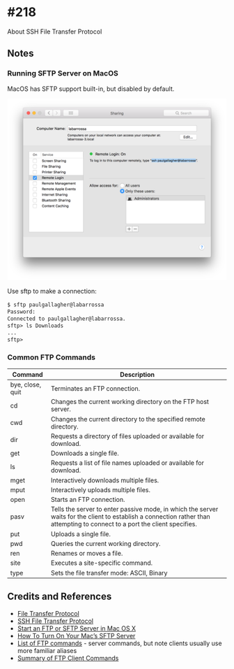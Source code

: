 # #218

About SSH File Transfer Protocol

## Notes


### Running SFTP Server on MacOS

MacOS has SFTP support built-in, but disabled by default.

![macos_sharing](./assets/macos_sharing.png?raw=true)

Use sftp to make a connection:

    $ sftp paulgallagher@labarrossa
    Password:
    Connected to paulgallagher@labarrossa.
    sftp> ls Downloads
    ...
    sftp>


### Common FTP Commands

| Command          | Description |
|------------------|-------------|
| bye, close, quit | Terminates an FTP connection. |
| cd               | Changes the current working directory on the FTP host server. |
| cwd              | Changes the current directory to the specified remote directory. |
| dir              | Requests a directory of files uploaded or available for download. |
| get              | Downloads a single file. |
| ls               | Requests a list of file names uploaded or available for download. |
| mget             | Interactively downloads multiple files. |
| mput             | Interactively uploads multiple files. |
| open             | Starts an FTP connection. |
| pasv             | Tells the server to enter passive mode, in which the server waits for the client to establish a connection rather than attempting to connect to a port the client specifies. |
| put              | Uploads a single file. |
| pwd              | Queries the current working directory. |
| ren              | Renames or moves a file. |
| site             | Executes a site-specific command. |
| type             | Sets the file transfer mode: ASCII,  Binary |

## Credits and References

* [File Transfer Protocol](https://en.wikipedia.org/wiki/File_Transfer_Protocol)
* [SSH File Transfer Protocol](https://en.wikipedia.org/wiki/SSH_File_Transfer_Protocol)
* [Start an FTP or SFTP Server in Mac OS X](https://osxdaily.com/2011/09/29/start-an-ftp-or-sftp-server-in-mac-os-x-lion/)
* [How To Turn On Your Mac’s SFTP Server](https://www.maciverse.com/how-to-turn-on-your-macs-sftp.html)
* [List of FTP commands](https://en.wikipedia.org/wiki/List_of_FTP_commands) - server commands, but note clients usually use more familiar aliases
* [Summary of FTP Client Commands](https://www.ibm.com/docs/en/scbn?topic=SSRJDU/gateway_services/ftp_globalec/SCN_Summary_of_FTP_Client_Commands_b.html)
